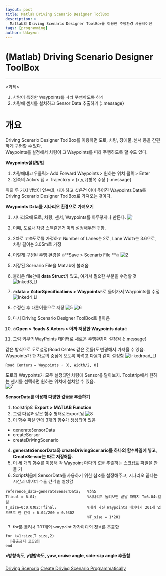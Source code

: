 ```yaml
---
layout: post
title: Matlab Driving Scenario Designer ToolBox
description: >
  Matlab의 Driving Scenario Designer ToolBox를 이용한 주행환경 시뮬레이션
tags: [programming]
author: Udayeon
---
```

# (Matlab) Driving Scenario Designer ToolBox
* * *
<과제>
1. 차량이 특정한 Waypoints를 따라 주행하도록 하기
2. 차량에 센서를 설치하고 Sensor Data 추출하기
{:.message}

# 개요
Driving Scenario Designer ToolBox를 이용하면 도로, 차량, 장애물, 센서 등을 간편하게 구현할 수 있다.  
Waypoints를 설정해서 차량이 그 Waypoints를 따라 주행하도록 할 수도 있다.   

**Waypoints설정방법**
1. 차량에대고 우클릭> Add Forward Waypoints > 원하는 위치 클릭 > Enter
2. 왼쪽의 Actors 탭 > Trajectory > (x,y,z)항목 수정
{:.message}

위의 두 가지 방법이 있는데, 내가 하고 싶은건 이미 주어진 Waypoints Data를 Driving Scenario Designer ToolBox로 가져오는 것이다.

**Waypoints Data를 시나리오 환경으로 가져오기**
1. 시나리오에 도로, 차량, 센서, Waypoints를 아무렇게나 만든다.
![1](https://user-images.githubusercontent.com/69246778/126020854-430ed543-db7f-4aef-87fe-81e35a6f9395.png)

2. 이때, 도로나 차량 스펙같은거 미리 설정해두면 편함.
3. 2차로 고속도로를 가정하고 Number of Lanes는 2로, Lane Width는 3.6으로, 차량 길이는 3.05m로 가정
4. 이렇게 구성된 주행 환경을  🔥**Save > Scenario File **🔥
![2](https://user-images.githubusercontent.com/69246778/126020870-b1aff95f-b1a0-4bd0-966e-6bcf2e577b8a.png)
5. 저장된 Scenario File을 Matlab에 불러옴
6. 불러온 file안에 **data Struct**가 있고, 여기서 필요한 부분을 수정할 것
![Inked3_LI](https://user-images.githubusercontent.com/69246778/126020914-65d21d15-5535-4e8d-96dc-30a2e18a0d3a.jpg)
7. 🔥**data > ActorSpecifications > Waypoints**🔥로 들어가서 Waypoints를 수정
![Inked4_LI](https://user-images.githubusercontent.com/69246778/126020942-ea367307-013c-40d3-a925-6bcefb588c04.jpg)
8. 수정한 후 다른이름으로 저장
![5](https://user-images.githubusercontent.com/69246778/126020973-a3fe4ce4-aa26-47ea-a758-beed8cce3530.png)
![6](https://user-images.githubusercontent.com/69246778/126020986-a7f280c5-b6f8-4a1d-a083-63f9e2b4f2f6.png)
14. 다시 Driving Scenario Designer ToolBox로 돌아옴
15. 🔥**Open > Roads & Actors > 아까 저장한 Waypoints data**🔥
16. 그럼 외부의 WayPoints 데이터로 새로운 주행환경이 설정됨
{:.message}

같은 방식으로 도로설정(Road Centes 같은 것들)도 변경해서 가져올 수 있음.   
Waypoints가 한 차로의 중심에 오도록 하려고 다음과 같이 설정함
![Inkedroad_LI](https://user-images.githubusercontent.com/69246778/126020190-910887fe-2a9d-4a51-9723-198934f38c27.jpg)
```
Road Centers = Waypoints + [0, Width/2, 0]
```
   
도로와 Waypoints가 모두 설정되면 차량에 Sensor를 달아보자.
Toolstrip에서 원하는 센서를 선택하면 원하는 위치에 설치할 수 있음.   
![7](https://user-images.githubusercontent.com/69246778/126021030-ce010cc0-8a5b-4655-b02a-25464cded352.png)

**SensorData를 이용해 다양한 값들을 추출하기**
1. toolstrip의 **Export > MATLAB Function**
2. 그럼 다음과 같은 함수 형태로 Export됨
![8](https://user-images.githubusercontent.com/69246778/126021043-0f6a09ee-3a0d-479e-a9cc-fc4e1a85e9bb.png)
3. 이 함수 파일 안에 3개의 함수가 생성되어 있음
  - generateSensorData
  - createSensor
  - createDrivingScenario
4. **generateSensorData와 createDrivingScenario를 하나의 함수파일에 넣고, CreateSensor는 따로 저장해둠.**
5. 이 세 개의 함수를 이용해 각 Waypoint 마다의 값을 추출하는 스크립트 파일을 만들 거
6. Script처음에 SensorData를 사용하기 위한 참조를 설정해주고, 시나리오 끝나는 시간과 데이터 추출 간격을 설정함
```
reference_data=generateSensorData;   %참조
Tfinal = 6.04;                       %시나리오 돌려보면 끝날 때까지 T=6.04s걸림
T_size=0:0.0302:Tfinal;              %내가 가진 Waypoints 데이티가 201개 였으므로 한 간격 = 6.04/200 = 0.0302
                                     %T_size = 1*201
```
7. for문 돌려서 201개의 waypoint 각각마다의 정보를 추출함.
```
for k=1:size(T_size,2)
  🚨유출금지 코드임🚨
end
```
**x방향속도, y방향속도, yaw, cruise angle, side-slip angle 추출함**






#####
[Driving Scenario](https://kr.mathworks.com/help//driving/ref/drivingscenario.html)
[Create Driving Scenario Programmatically](https://kr.mathworks.com/help/driving/ug/create-driving-scenario-programmatically.html?searchHighlight=driving%20scenario&s_tid=srchtitle)
